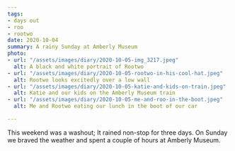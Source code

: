```yaml
---
tags:
- days out
- roo
- rootwo
date: 2020-10-04
summary: A rainy Sunday at Amberly Museum
photo:
- url: "/assets/images/diary/2020-10-05-img_3217.jpeg"
  alt: A black and white portrait of Rootwo
- url: "/assets/images/diary/2020-10-05-rootwo-in-his-cool-hat.jpeg"
  alt: Rootwo looks excitedly over a low wall
- url: "/assets/images/diary/2020-10-05-katie-and-kids-on-train.jpeg"
  alt: Katie and our kids on the Amberly Museum train
- url: "/assets/images/diary/2020-10-05-me-and-roo-in-the-boot.jpeg"
  alt: Me and Rootwo eating our lunch in the boot of our car

---
```

This weekend was a washout; It rained non-stop for three days. On Sunday we braved the weather and spent a couple of hours at Amberly Museum. 